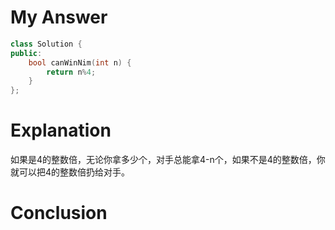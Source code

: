 # My Answer
```c++
class Solution {
public:
    bool canWinNim(int n) {
        return n%4;
    }
};
```
# Explanation
如果是4的整数倍，无论你拿多少个，对手总能拿4-n个，如果不是4的整数倍，你就可以把4的整数倍扔给对手。
# Conclusion